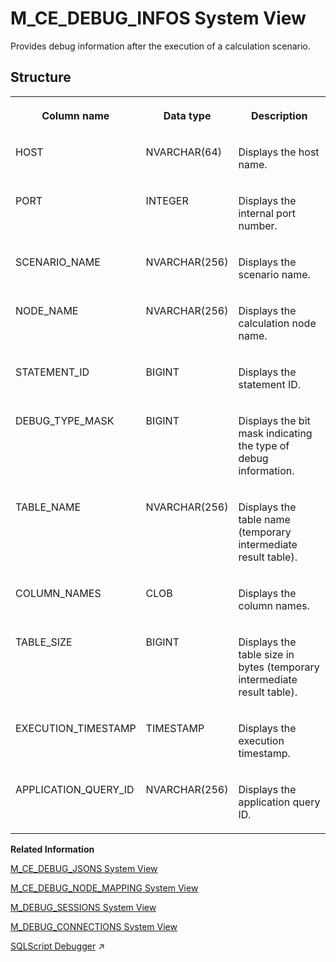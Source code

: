 <!-- loio20aa1f2f751910149013f00b156fc9d1 -->

# M\_CE\_DEBUG\_INFOS System View

Provides debug information after the execution of a calculation scenario.



<a name="loio20aa1f2f751910149013f00b156fc9d1___m__c_e__d_e_b_u_g__i_n_f_o_s_1struct_M_CE_DEBUG_INFOS"/>

## Structure


<table>
<tr>
<th valign="top">

Column name

</th>
<th valign="top">

Data type

</th>
<th valign="top">

Description

</th>
</tr>
<tr>
<td valign="top">

HOST

</td>
<td valign="top">

NVARCHAR\(64\)

</td>
<td valign="top">

Displays the host name.

</td>
</tr>
<tr>
<td valign="top">

PORT

</td>
<td valign="top">

INTEGER

</td>
<td valign="top">

Displays the internal port number.

</td>
</tr>
<tr>
<td valign="top">

SCENARIO\_NAME

</td>
<td valign="top">

NVARCHAR\(256\)

</td>
<td valign="top">

Displays the scenario name.

</td>
</tr>
<tr>
<td valign="top">

NODE\_NAME

</td>
<td valign="top">

NVARCHAR\(256\)

</td>
<td valign="top">

Displays the calculation node name.

</td>
</tr>
<tr>
<td valign="top">

STATEMENT\_ID

</td>
<td valign="top">

BIGINT

</td>
<td valign="top">

Displays the statement ID.

</td>
</tr>
<tr>
<td valign="top">

DEBUG\_TYPE\_MASK

</td>
<td valign="top">

BIGINT

</td>
<td valign="top">

Displays the bit mask indicating the type of debug information.

</td>
</tr>
<tr>
<td valign="top">

TABLE\_NAME

</td>
<td valign="top">

NVARCHAR\(256\)

</td>
<td valign="top">

Displays the table name \(temporary intermediate result table\).

</td>
</tr>
<tr>
<td valign="top">

COLUMN\_NAMES

</td>
<td valign="top">

CLOB

</td>
<td valign="top">

Displays the column names.

</td>
</tr>
<tr>
<td valign="top">

TABLE\_SIZE

</td>
<td valign="top">

BIGINT

</td>
<td valign="top">

Displays the table size in bytes \(temporary intermediate result table\).

</td>
</tr>
<tr>
<td valign="top">

EXECUTION\_TIMESTAMP

</td>
<td valign="top">

TIMESTAMP

</td>
<td valign="top">

Displays the execution timestamp.

</td>
</tr>
<tr>
<td valign="top">

APPLICATION\_QUERY\_ID

</td>
<td valign="top">

NVARCHAR\(256\)

</td>
<td valign="top">

Displays the application query ID.

</td>
</tr>
</table>

**Related Information**  


[M\_CE\_DEBUG\_JSONS System View](m-ce-debug-jsons-system-view-20aa4be.md "Provides all available JSONS (original, instantiated, or optimized) of a scenario for a concrete query.")

[M\_CE\_DEBUG\_NODE\_MAPPING System View](m-ce-debug-node-mapping-system-view-20aa7a5.md "Provides information about node mapping between calculation nodes and Runtime nodes after execution.")

[M\_DEBUG\_SESSIONS System View](m-debug-sessions-system-view-20aeae8.md "Provides an overview of debug sessions and their properties.")

[M\_DEBUG\_CONNECTIONS System View](m-debug-connections-system-view-20ae867.md "Provides an overview of connections used per debug session.")

[SQLScript Debugger](https://help.sap.com/viewer/d1cb63c8dd8e4c35a0f18aef632687f0/2024_1_QRC/en-US/77b84f65439d4ead97c88b7452476674.html "") :arrow_upper_right:

